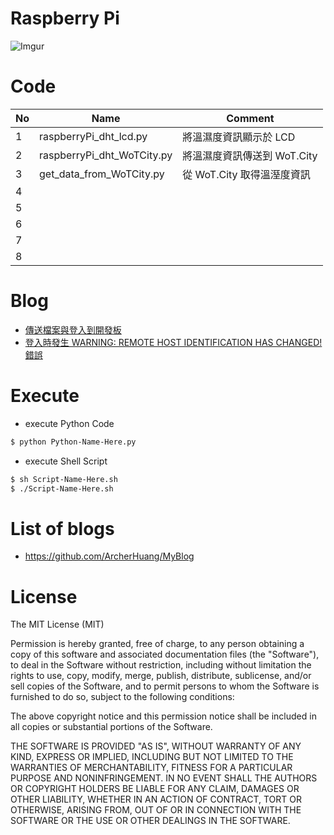 # Raspberry Pi

![Imgur](http://i.imgur.com/9lOMMCU.png)

Code
==============

|No | Name  | Comment  | 
|---|---|---|
|  1 | raspberryPi_dht_lcd.py | 將溫濕度資訊顯示於 LCD |
|  2 | raspberryPi_dht_WoTCity.py | 將溫濕度資訊傳送到 WoT.City |
|  3 | get_data_from_WoTCity.py | 從 WoT.City 取得溫溼度資訊 |
|  4 |   |  |
|  5 |   |  |
|  6 |   |  |
|  7 |   |  |
|  8 |   |  |

Blog
==============
* [傳送檔案與登入到開發板](http://oranwind.org/-linkit/)
* [登入時發生 WARNING: REMOTE HOST IDENTIFICATION HAS CHANGED! 錯誤](http://oranwind.org/-linkit-smart-7688-deng-ru-shi-fa-sheng-warning-remote-host-identification-has-changed-cuo-wu/)
 
Execute
==============

- execute Python Code
```bash
$ python Python-Name-Here.py
```

- execute Shell Script
```bash
$ sh Script-Name-Here.sh
$ ./Script-Name-Here.sh
```

List of blogs
==============
* https://github.com/ArcherHuang/MyBlog

License
==============

The MIT License (MIT)

Permission is hereby granted, free of charge, to any person obtaining a copy of this software and associated documentation files (the "Software"), to deal in the Software without restriction, including without limitation the rights to use, copy, modify, merge, publish, distribute, sublicense, and/or sell copies of the Software, and to permit persons to whom the Software is furnished to do so, subject to the following conditions:

The above copyright notice and this permission notice shall be included in all copies or substantial portions of the Software.

THE SOFTWARE IS PROVIDED "AS IS", WITHOUT WARRANTY OF ANY KIND, EXPRESS OR IMPLIED, INCLUDING BUT NOT LIMITED TO THE WARRANTIES OF MERCHANTABILITY, FITNESS FOR A PARTICULAR PURPOSE AND NONINFRINGEMENT. IN NO EVENT SHALL THE AUTHORS OR COPYRIGHT HOLDERS BE LIABLE FOR ANY CLAIM, DAMAGES OR OTHER LIABILITY, WHETHER IN AN ACTION OF CONTRACT, TORT OR OTHERWISE, ARISING FROM, OUT OF OR IN CONNECTION WITH THE SOFTWARE OR THE USE OR OTHER DEALINGS IN THE SOFTWARE.
